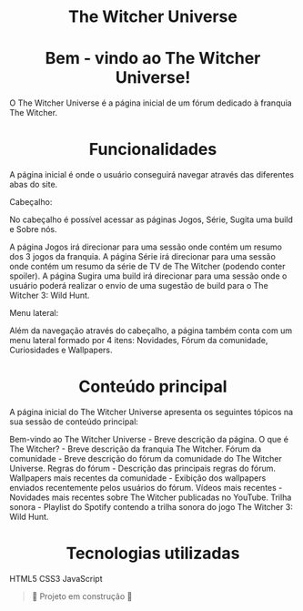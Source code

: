 <h1 align="center"> The Witcher Universe </h1>

<h1 align = "center"> Bem - vindo ao The Witcher Universe! </h1>

O The Witcher Universe é a página inicial de um fórum dedicado à franquia The Witcher. 

<h1 align = "center"> Funcionalidades </h1>

A página inicial é onde o usuário conseguirá navegar através das diferentes abas do site. 

Cabeçalho: 

No cabeçalho é possível acessar as páginas Jogos, Série, Sugita uma build e Sobre nós. 

A página Jogos irá direcionar para uma sessão onde contém um resumo dos 3 jogos da franquia. 
A página Série irá direcionar para uma sessão onde contém um resumo da série de TV de The Witcher (podendo conter spoiler).
A página Sugira uma build irá direcionar para uma sessão onde o usuário poderá realizar o envio de uma sugestão de build para o The Witcher 3: Wild Hunt. 

Menu lateral: 

Além da navegação através do cabeçalho, a página também conta com um menu lateral formado por 4 itens: Novidades, Fórum da comunidade, Curiosidades e Wallpapers. 

<h1 align = "center"> Conteúdo principal </h1>

A página inicial do The Witcher Universe apresenta os seguintes tópicos na sua sessão de conteúdo principal: 

Bem-vindo ao The Witcher Universe - Breve descrição da página.
O que é The Witcher? - Breve descrição da franquia The Witcher. 
Fórum da comunidade - Breve descrição do fórum da comunidade do The Witcher Universe. 
Regras do fórum - Descrição das principais regras do fórum. 
Wallpapers mais recentes da comunidade - Exibição dos wallpapers enviados recentemente pelos usuários do fórum. 
Vídeos mais recentes - Novidades mais recentes sobre The Witcher publicadas no YouTube. 
Trilha sonora - Playlist do Spotify contendo a trilha sonora do jogo The Witcher 3: Wild Hunt.

<h1 align="center"> Tecnologias utilizadas </h1>

HTML5 
CSS3 
JavaScript

> :construction: Projeto em construção :construction:
